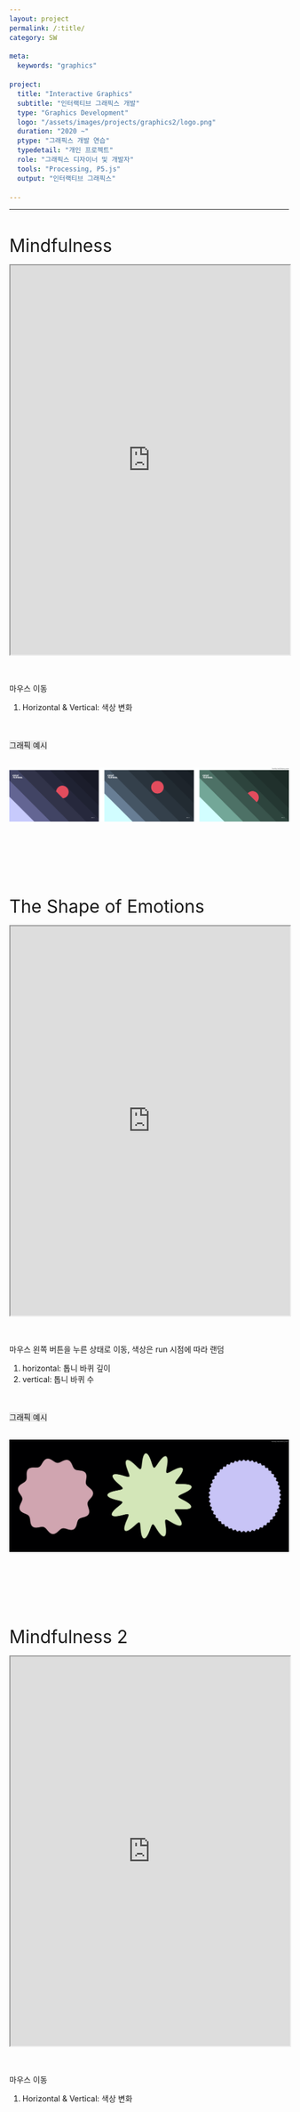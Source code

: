 ```yaml
---
layout: project
permalink: /:title/
category: SW

meta:
  keywords: "graphics"

project:
  title: "Interactive Graphics"
  subtitle: "인터랙티브 그래픽스 개발"
  type: "Graphics Development"
  logo: "/assets/images/projects/graphics2/logo.png"
  duration: "2020 ~"
  ptype: "그래픽스 개발 연습"
  typedetail: "개인 프로젝트"
  role: "그래픽스 디자이너 및 개발자"
  tools: "Processing, P5.js"
  output: "인터랙티브 그래픽스"

---
```

---
<br>

<font size="6em">Mindfulness</font>
<br>

<p align="center">
  <iframe src="https://editor.p5js.org/yihaanstar/embed/H2dQVuOUK" width="100%" height="700"></iframe>
</p>
<br>

마우스 이동
01. Horizontal & Vertical: 색상 변화
<br><br><br>

<span style="background-color:#EBEBEB">그래픽 예시</span>
<br><br>

<p align="center">
  <img src="/assets/images/projects/graphics2/01.png">
</p>  
<br><br><br><br><br><br>

<font size="6em">The Shape of Emotions</font>
<br>

<p align="center">
  <iframe src="https://editor.p5js.org/yihaanstar/embed/BJd5Tq_yG" width="100%" height="700"></iframe>
</p>
<br>

마우스 왼쪽 버튼을 누른 상태로 이동, 색상은 run 시점에 따라 랜덤
01. horizontal: 톱니 바퀴 깊이
02. vertical: 톱니 바퀴 수
<br><br><br>

<span style="background-color:#EBEBEB">그래픽 예시</span>
<br><br>

<p align="center">
  <img src="/assets/images/projects/graphics2/02.png">
</p>  
<br><br><br><br><br><br>

<font size="6em">Mindfulness 2</font>
<br>

<p align="center">
  <iframe src="https://editor.p5js.org/yihaanstar/embed/hN4brlfQl" width="100%" height="700"></iframe>
</p>
<br>

마우스 이동
01. Horizontal & Vertical: 색상 변화
<br><br><br><br><br><br>
